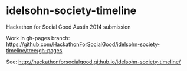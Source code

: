 idelsohn-society-timeline
=========================

Hackathon for Social Good Austin 2014 submission


Work in gh-pages branch: https://github.com/HackathonForSocialGood/idelsohn-society-timeline/tree/gh-pages



See: <a href="http://hackathonforsocialgood.github.io/idelsohn-society-timeline/">http://hackathonforsocialgood.github.io/idelsohn-society-timeline/</a>
